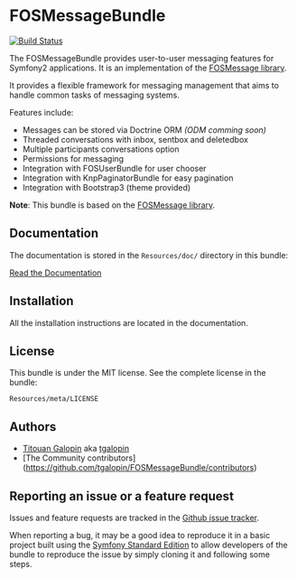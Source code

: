 FOSMessageBundle
================

[![Build Status](https://travis-ci.org/tgalopin/FOSMessageBundle.svg)](https://travis-ci.org/tgalopin/FOSMessageBundle)

The FOSMessageBundle provides user-to-user messaging features for Symfony2
applications. It is an implementation of the
[FOSMessage library](https://github.com/tgalopin/FOSMessage).

It provides a flexible framework for messaging management that aims to handle
common tasks of messaging systems.

Features include:

- Messages can be stored via Doctrine ORM *(ODM comming soon)*
- Threaded conversations with inbox, sentbox and deletedbox
- Multiple participants conversations option
- Permissions for messaging
- Integration with FOSUserBundle for user chooser
- Integration with KnpPaginatorBundle for easy pagination
- Integration with Bootstrap3 (theme provided)

**Note**: This bundle is based on the [FOSMessage library](https://github.com/tgalopin/FOSMessage).

Documentation
-------------

The documentation is stored in the `Resources/doc/` directory in this bundle:

[Read the Documentation](https://github.com/tgalopin/FOSMessageBundle/blob/master/Resources/doc/index.md)

Installation
------------

All the installation instructions are located in the documentation.

License
-------

This bundle is under the MIT license. See the complete license in the bundle:

    Resources/meta/LICENSE

Authors
-------

- [Titouan Galopin](https://github.com/tgalopin) aka [tgalopin](https://twitter.com/titouangalopin)
- [The Community contributors] (https://github.com/tgalopin/FOSMessageBundle/contributors)

Reporting an issue or a feature request
---------------------------------------

Issues and feature requests are tracked in the [Github issue tracker](https://github.com/tgalopin/FOSMessageBundle/issues).

When reporting a bug, it may be a good idea to reproduce it in a basic project
built using the [Symfony Standard Edition](https://github.com/symfony/symfony-standard)
to allow developers of the bundle to reproduce the issue by simply cloning it
and following some steps.